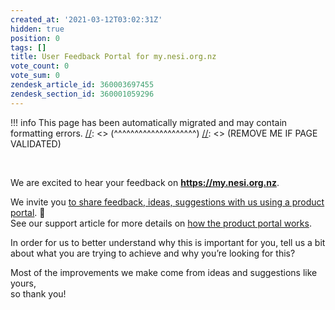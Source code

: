 ```yaml
---
created_at: '2021-03-12T03:02:31Z'
hidden: true
position: 0
tags: []
title: User Feedback Portal for my.nesi.org.nz
vote_count: 0
vote_sum: 0
zendesk_article_id: 360003697455
zendesk_section_id: 360001059296
---
```




[//]: <> (REMOVE ME IF PAGE VALIDATED)
[//]: <> (vvvvvvvvvvvvvvvvvvvv)
!!! info
    This page has been automatically migrated and may contain formatting errors.
[//]: <> (^^^^^^^^^^^^^^^^^^^^)
[//]: <> (REMOVE ME IF PAGE VALIDATED)

 

We are excited to hear your feedback on **https://my.nesi.org.nz**.

We invite you [to share feedback, ideas, suggestions with us using a
product
portal](https://portal.productboard.com/nesi/11-my-nesi-org-nz/tabs/31-released).
🤔  
See our support article for more details on [how the product portal
works](https://support.nesi.org.nz/hc/en-gb/articles/360001504596).

In order for us to better understand why this is important for you, tell
us a bit about what you are trying to achieve and why you’re looking for
this?

Most of the improvements we make come from ideas and suggestions like
yours,  
so thank you!
